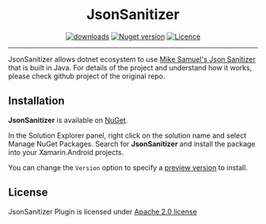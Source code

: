 <p align="center">
  <h1 align="center">JsonSanitizer</h1>
</p>

<p align="center">
  <a href="https://www.nuget.org/packages/JsonSanitizer/"><img src="https://img.shields.io/nuget/dt/JsonSanitizer?label=Downloads&color=%23007EC6&style=for-the-badge"alt="downloads"></a>
  <a href="https://www.nuget.org/packages/JsonSanitizer/"><img src="https://img.shields.io/nuget/v/JsonSanitizer?color=%23ed2a1c&style=for-the-badge" alt="Nuget version"></a>
  <a href="/LICENCE"><img src="https://img.shields.io/badge/License-Apache%202.0-blue.svg?color=%3bcc62&style=for-the-badge" alt="Licence"></a>
</p>

---

JsonSanitizer allows dotnet ecosystem to use [Mike Samuel's Json Sanitizer](https://github.com/OWASP/json-sanitizer) that is built in Java. For details of the project and understand how it works, please check github project of the original repo.

## Installation

**JsonSanitizer** is available on [NuGet](https://www.nuget.org/packages/JsonSanitizer).

In the Solution Explorer panel, right click on the solution name and select Manage NuGet Packages. Search for **JsonSanitizer** and install the package into your Xamarin.Android projects.

You can change the `Version` option to specify a [preview version](https://www.nuget.org/packages/JsonSanitizer) to install.

## License

JsonSanitizer Plugin is licensed under [Apache 2.0 license](LICENSE)

